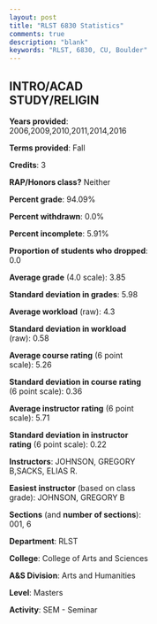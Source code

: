 ```yaml
---
layout: post
title: "RLST 6830 Statistics"
comments: true
description: "blank"
keywords: "RLST, 6830, CU, Boulder"
--- 
```

<head>
<script src="https://ajax.googleapis.com/ajax/libs/jquery/2.1.3/jquery.min.js"></script>
<script src="https://dl.dropboxusercontent.com/s/pc42nxpaw1ea4o9/highcharts.js?dl=0"></script>
<!-- <script src="../assets/js/highcharts.js"></script> -->
<style type="text/css">@font-face {
	font-family: "Bebas Neue";
	src: url(https://www.filehosting.org/file/details/544349/BebasNeue%20Regular.otf) format("opentype");
	}
	h1.Bebas { 
		font-family: "Bebas Neue", Verdana, Tahoma;
	}
</style>
</head>
<body>
	<div id="container" style="float: right; width: 45%; height: 88%; margin-left: 2.5%; margin-right: 2.5%;"></div>
	<script language="JavaScript">
		$(document).ready(function() {
		var chart = {type: 'column'};
		var title = {text: 'Grade Distribution'};
		var xAxis = {categories: ['A','B','C','D','F'],crosshair: true};
		var yAxis = {min: 0,title: {text: 'Percentage'}};
		var tooltip = {headerFormat: '<center><b><span style="font-size:20px">{point.key}</span></b></center>',
		               pointFormat: '<td style="padding:0"><b>{point.y:.1f}%</b></td>',
		               footerFormat: '</table>',shared: true,useHTML: true};
		var plotOptions = {column: {pointPadding: 0.0,borderWidth: 0}};  
		var credits = {enabled: false};var series= [{name: 'Percent',data: [93.33,6.67,0.0,0.0,0.0,]}];
		var json = {};
		json.chart = chart;
		json.title = title;
		json.tooltip = tooltip;
		json.xAxis = xAxis;
		json.yAxis = yAxis;  
		json.series = series;
		json.plotOptions = plotOptions;  
		json.credits = credits;
		$('#container').highcharts(json);
	});
	</script>
</body>
			   
## INTRO/ACAD STUDY/RELIGIN

**Years provided**: 2006,2009,2010,2011,2014,2016

**Terms provided**: Fall

**Credits**: 3

**RAP/Honors class?** Neither

**Percent grade**: 94.09%

**Percent withdrawn**: 0.0%

**Percent incomplete**: 5.91%

**Proportion of students who dropped**: 0.0

**Average grade** (4.0 scale): 3.85

**Standard deviation in grades**: 5.98

**Average workload** (raw): 4.3

**Standard deviation in workload** (raw): 0.58

**Average course rating** (6 point scale): 5.26

**Standard deviation in course rating** (6 point scale): 0.36

**Average instructor rating** (6 point scale): 5.71

**Standard deviation in instructor rating** (6 point scale): 0.22

**Instructors**: JOHNSON, GREGORY B,SACKS, ELIAS R.

**Easiest instructor** (based on class grade): JOHNSON, GREGORY B

**Sections** (and **number of sections**): 001, 6

**Department**: RLST

**College**: College of Arts and Sciences

**A&S Division**: Arts and Humanities

**Level**: Masters

**Activity**: SEM - Seminar
